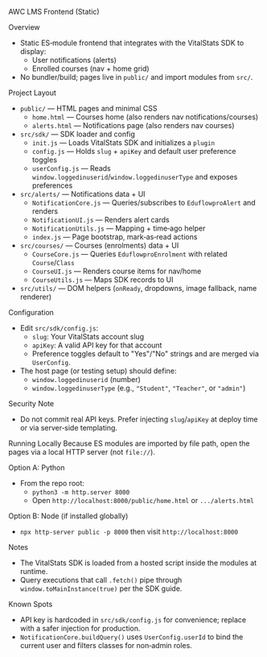 AWC LMS Frontend (Static)

Overview
- Static ES‑module frontend that integrates with the VitalStats SDK to display:
  - User notifications (alerts)
  - Enrolled courses (nav + home grid)
- No bundler/build; pages live in `public/` and import modules from `src/`.

Project Layout
- `public/` — HTML pages and minimal CSS
  - `home.html` — Courses home (also renders nav notifications/courses)
  - `alerts.html` — Notifications page (also renders nav courses)
- `src/sdk/` — SDK loader and config
  - `init.js` — Loads VitalStats SDK and initializes a `plugin`
  - `config.js` — Holds `slug` + `apiKey` and default user preference toggles
  - `userConfig.js` — Reads `window.loggedinuserid`/`window.loggedinuserType` and exposes preferences
- `src/alerts/` — Notifications data + UI
  - `NotificationCore.js` — Queries/subscribes to `EduflowproAlert` and renders
  - `NotificationUI.js` — Renders alert cards
  - `NotificationUtils.js` — Mapping + time‑ago helper
  - `index.js` — Page bootstrap, mark‑as‑read actions
- `src/courses/` — Courses (enrolments) data + UI
  - `CourseCore.js` — Queries `EduflowproEnrolment` with related `Course`/`Class`
  - `CourseUI.js` — Renders course items for nav/home
  - `CourseUtils.js` — Maps SDK records to UI
- `src/utils/` — DOM helpers (`onReady`, dropdowns, image fallback, name renderer)

Configuration
- Edit `src/sdk/config.js`:
  - `slug`: Your VitalStats account slug
  - `apiKey`: A valid API key for that account
  - Preference toggles default to "Yes"/"No" strings and are merged via `UserConfig`.
- The host page (or testing setup) should define:
  - `window.loggedinuserid` (number)
  - `window.loggedinuserType` (e.g., `"Student"`, `"Teacher"`, or `"admin"`)

Security Note
- Do not commit real API keys. Prefer injecting `slug`/`apiKey` at deploy time or via server‑side templating.

Running Locally
Because ES modules are imported by file path, open the pages via a local HTTP server (not `file://`).

Option A: Python
- From the repo root:
  - `python3 -m http.server 8000`
  - Open `http://localhost:8000/public/home.html` or `.../alerts.html`

Option B: Node (if installed globally)
- `npx http-server public -p 8000` then visit `http://localhost:8000`

Notes
- The VitalStats SDK is loaded from a hosted script inside the modules at runtime.
- Query executions that call `.fetch()` pipe through `window.toMainInstance(true)` per the SDK guide.

Known Spots
- API key is hardcoded in `src/sdk/config.js` for convenience; replace with a safer injection for production.
- `NotificationCore.buildQuery()` uses `UserConfig.userId` to bind the current user and filters classes for non‑admin roles.
